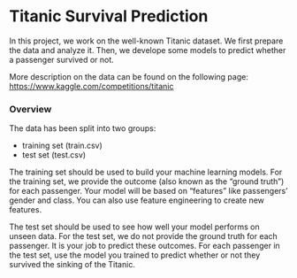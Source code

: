 # Titanic Survival Prediction

In this project, we work on the well-known Titanic dataset. We first prepare the data and analyze it. Then, we develope some models to predict whether a passenger survived or not.

More description on the data can be found on the following page: <br>
https://www.kaggle.com/competitions/titanic 

### Overview
The data has been split into two groups:

* training set (train.csv)
* test set (test.csv)

The training set should be used to build your machine learning models. For the training set, we provide the outcome (also known as the “ground truth”) for each passenger. Your model will be based on “features” like passengers’ gender and class. You can also use feature engineering to create new features.

The test set should be used to see how well your model performs on unseen data. For the test set, we do not provide the ground truth for each passenger. It is your job to predict these outcomes. For each passenger in the test set, use the model you trained to predict whether or not they survived the sinking of the Titanic.